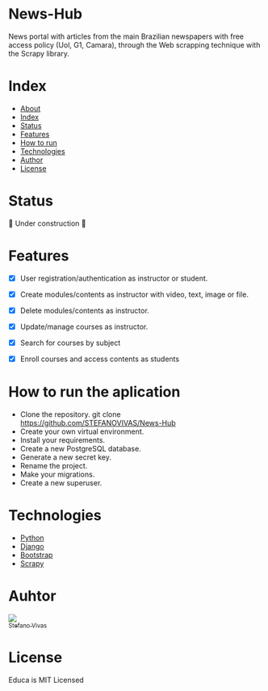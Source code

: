 # News-Hub
News portal with articles from the main Brazilian newspapers with free access policy (Uol, G1, Camara), through the Web scrapping technique with the Scrapy library.

# Index
   * [About](#Educa)
   * [Index](#Index)
   * [Status](#Status)
   * [Features](#Features)
   * [How to run](#How-to-run-the-aplication)
   * [Technologies](#Technologies)
   * [Author](#Author)
   * [License](#License)

# Status
:construction: Under construction :construction:

# Features
- [x] User registration/authentication as instructor or student.
- [x] Create modules/contents as instructor with video, text, image or file.
- [x] Delete modules/contents as instructor.
- [x] Update/manage courses as instructor.
- [x] Search for courses by subject
- [x] Enroll courses and access contents as students


<!-- <p>
  <img src="./educa_gif2.gif">
<p/> -->


# How to run the aplication

* Clone the repository. git clone https://github.com/STEFANOVIVAS/News-Hub
* Create your own virtual environment.
* Install your requirements.
* Create a new PostgreSQL database.
* Generate a new secret key.
* Rename the project.
* Make your migrations.
* Create a new superuser.

# Technologies

- [Python](https://www.python.org/)
- [Django](https://www.djangoproject.com/)
- [Bootstrap](https://getbootstrap.com/)
- [Scrapy](https://scrapy.org/)

# Auhtor

[<img src="https://avatars.githubusercontent.com/u/71469098?v=4"><br><sub>Stefano Vivas</sub>](https://github.com/STEFANOVIVAS)

# License
Educa is MIT Licensed

